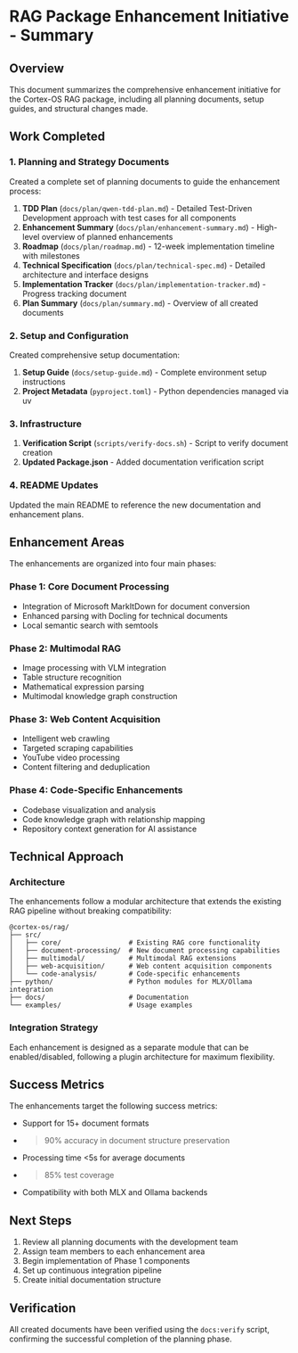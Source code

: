 # RAG Package Enhancement Initiative - Summary

## Overview

This document summarizes the comprehensive enhancement initiative for the Cortex-OS RAG package, including all planning documents, setup guides, and structural changes made.

## Work Completed

### 1. Planning and Strategy Documents

Created a complete set of planning documents to guide the enhancement process:

1. **TDD Plan** (`docs/plan/qwen-tdd-plan.md`) - Detailed Test-Driven Development approach with test cases for all components
2. **Enhancement Summary** (`docs/plan/enhancement-summary.md`) - High-level overview of planned enhancements
3. **Roadmap** (`docs/plan/roadmap.md`) - 12-week implementation timeline with milestones
4. **Technical Specification** (`docs/plan/technical-spec.md`) - Detailed architecture and interface designs
5. **Implementation Tracker** (`docs/plan/implementation-tracker.md`) - Progress tracking document
6. **Plan Summary** (`docs/plan/summary.md`) - Overview of all created documents

### 2. Setup and Configuration

Created comprehensive setup documentation:

1. **Setup Guide** (`docs/setup-guide.md`) - Complete environment setup instructions
2. **Project Metadata** (`pyproject.toml`) - Python dependencies managed via uv

### 3. Infrastructure

1. **Verification Script** (`scripts/verify-docs.sh`) - Script to verify document creation
2. **Updated Package.json** - Added documentation verification script

### 4. README Updates

Updated the main README to reference the new documentation and enhancement plans.

## Enhancement Areas

The enhancements are organized into four main phases:

### Phase 1: Core Document Processing
- Integration of Microsoft MarkItDown for document conversion
- Enhanced parsing with Docling for technical documents
- Local semantic search with semtools

### Phase 2: Multimodal RAG
- Image processing with VLM integration
- Table structure recognition
- Mathematical expression parsing
- Multimodal knowledge graph construction

### Phase 3: Web Content Acquisition
- Intelligent web crawling
- Targeted scraping capabilities
- YouTube video processing
- Content filtering and deduplication

### Phase 4: Code-Specific Enhancements
- Codebase visualization and analysis
- Code knowledge graph with relationship mapping
- Repository context generation for AI assistance

## Technical Approach

### Architecture
The enhancements follow a modular architecture that extends the existing RAG pipeline without breaking compatibility:

```
@cortex-os/rag/
├── src/
│   ├── core/                 # Existing RAG core functionality
│   ├── document-processing/  # New document processing capabilities
│   ├── multimodal/           # Multimodal RAG extensions
│   ├── web-acquisition/      # Web content acquisition components
│   └── code-analysis/        # Code-specific enhancements
├── python/                   # Python modules for MLX/Ollama integration
├── docs/                     # Documentation
└── examples/                 # Usage examples
```

### Integration Strategy
Each enhancement is designed as a separate module that can be enabled/disabled, following a plugin architecture for maximum flexibility.

## Success Metrics

The enhancements target the following success metrics:
- Support for 15+ document formats
- >90% accuracy in document structure preservation
- Processing time <5s for average documents
- >85% test coverage
- Compatibility with both MLX and Ollama backends

## Next Steps

1. Review all planning documents with the development team
2. Assign team members to each enhancement area
3. Begin implementation of Phase 1 components
4. Set up continuous integration pipeline
5. Create initial documentation structure

## Verification

All created documents have been verified using the `docs:verify` script, confirming the successful completion of the planning phase.